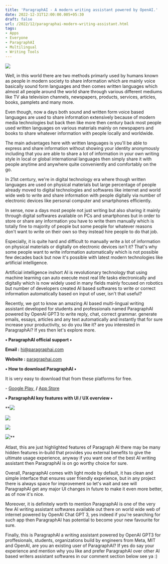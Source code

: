 ```yaml
---
title: 'ParagraphAI - A modern writing assistant powered by OpenAI.'
date: 2022-12-31T12:00:00.005+05:30
draft: false
url: /2022/12/paragraphai-modern-writing-assistant.html
tags: 
- Apps
- Everyone
- ParagraphAI
- Multilingual
- Writing Tools
---
```


 [![](https://lh3.googleusercontent.com/-GUTY2lolfz4/Y7CSIsAroXI/AAAAAAAAQFs/Nb1CYevU6BA-JkFvR1XoSaJkkfJqcLA2ACNcBGAsYHQ/s1600/1672516124824109-0.png)](https://lh3.googleusercontent.com/-GUTY2lolfz4/Y7CSIsAroXI/AAAAAAAAQFs/Nb1CYevU6BA-JkFvR1XoSaJkkfJqcLA2ACNcBGAsYHQ/s1600/1672516124824109-0.png) 

  

Well, in this world there are two methods primarly used by humans known as people in modern society to share information which are mainly voice basically sound form languages and then comes written languages which almost all people around the world share through various different mediums like TV aka television channels, newspapers, products, services, articles, books, pamplets and many more.

  

Even though, now a days both sound and written form voice based languages are used to share information extensively because of modern media technologies but back then like more then century back most people used written languages on various materials mainly on newspapers and books to share whatever information with people locally and worldwide.

  

The main advantages here with written languages is you'll be able to express and share information without showing your identity anonymously including that you are able to share a lot of information in your own writing style in local or global international languages then simply share it with people anytime and anywhere quite conveniently and comfortably on the go.

  

In 21st century, we're in digital technology era where though written languages are used on physical materials but large percentage of people already moved to digital technologies and softwares like internet and world wide web to write and share information with people digitally via number of electronic devices like personal computer and smartphones efficiently.

  

In sense, now a days most people not just writing but also sharing it mainly through digital softwares available on PCs and smartphones but in order to store or share any information you have to write them manually which is totally fine to majority of people but some people for whatever reasons don't want to write on their own so they instead hire people to do that job.

  

Especially, it is quite hard and difficult to manually write a lot of information on physical materials or digitally on electronic devices isn't it? That's why some people want to write information automatically which is not possible few decades back but now it's possible with latest modern technologies like artificial intelligence.

  

Artificial intelligence inshort AI is revolutionary technology that using machine learning can auto execute most real life tasks electronically and digitally which is now widely used in many fields mainly focused on robotics but number of developers created AI based softwares to write or correct information automatically based on input of user, isn't that useful?

  

Recently, we got to know an amazing AI based multi-lingual writing assistant developed for students and professionals named ParagraphAI powered by OpenAI GPT3 to write reply, chat, correct grammar. generate emails, essays, articles and any text automatically and instantly that for sure increase your productivity, so do you like it? are you interested in ParagraphAi? If yes then let's explore more.

  

**• ParagraphAI official support •**

**Email :** [hi@paragraphai.com](mailto:hi@paragraphai.com)

**Website :** [paragraphai.com](mailto:paragraphai.com)

**• How to download ParagraphAI •**

It is very easy to download that from these platforms for free.

  

\- [Google Play ](https://play.google.com/store/apps/details?id=com.paragraphai.paragraphai) **/** [App Store](https://apps.apple.com/ca/app/paragraphai-chatgpt-writing/id1638350379)

**• ParagraphAI key features with UI / UX overview •**

 **[![](https://lh3.googleusercontent.com/-a76cGtPkERo/Y7ENMq8T7lI/AAAAAAAAQGA/Tl0r4nAQ4EERahLquiBnnq9bd-ufJiKpwCNcBGAsYHQ/s1600/1672547630530286-0.png)](https://lh3.googleusercontent.com/-a76cGtPkERo/Y7ENMq8T7lI/AAAAAAAAQGA/Tl0r4nAQ4EERahLquiBnnq9bd-ufJiKpwCNcBGAsYHQ/s1600/1672547630530286-0.png) 

 [![](https://lh3.googleusercontent.com/-GwchtdH2XCg/Y7ENLtsVLoI/AAAAAAAAQF8/t6lusmtPuRQzfDTBp0IWABpKe_sryufEwCNcBGAsYHQ/s1600/1672547626838489-1.png)](https://lh3.googleusercontent.com/-GwchtdH2XCg/Y7ENLtsVLoI/AAAAAAAAQF8/t6lusmtPuRQzfDTBp0IWABpKe_sryufEwCNcBGAsYHQ/s1600/1672547626838489-1.png) 

 [![](https://lh3.googleusercontent.com/-MyQPopjpBWg/Y7ENKx89eOI/AAAAAAAAQF4/dyj4sWIuk_I-lqcl87cwwGlOR87P_K8GQCNcBGAsYHQ/s1600/1672547623089650-2.png)](https://lh3.googleusercontent.com/-MyQPopjpBWg/Y7ENKx89eOI/AAAAAAAAQF4/dyj4sWIuk_I-lqcl87cwwGlOR87P_K8GQCNcBGAsYHQ/s1600/1672547623089650-2.png) 

 [![](https://lh3.googleusercontent.com/-muUs10bn6EI/Y7ENJ_9HWQI/AAAAAAAAQF0/9tPVuxvvp5sjj9wJnp6Pt8LRvb-7SNtawCNcBGAsYHQ/s1600/1672547618533326-3.png)](https://lh3.googleusercontent.com/-muUs10bn6EI/Y7ENJ_9HWQI/AAAAAAAAQF0/9tPVuxvvp5sjj9wJnp6Pt8LRvb-7SNtawCNcBGAsYHQ/s1600/1672547618533326-3.png)** 

Atlast, this are just highlighted features of Paragraph AI there may be many hidden features in-build that provides you external benefits to give the ultimate usage experience, anyway if you want one of the best AI writing assistant then ParagraphAI is on go worthy choice for sure.

  

Overall, ParagraphAI comes with light mode by default, it has clean and simple interface that ensures user friendly experience, but in any project there is always space for improvement so let's wait and see will ParagraphAI get any major UI changes in future to make it even more better, as of now it's nice.

  

Moreover, it is definitely worth to mention ParagraphAI is one of the very few AI writing assistant softwares available out there on world wide web of internet powered by OpenAI Chat GPT 3, yes indeed if you're searching for such app then ParagraphAI has potential to become your new favourite for sure.

  

Finally, this is ParagraphAI a writing assistant powered by OpenAI GPT3 for proffesionals, students, organizations build by engineers from Meta, MIT and OpenAI, are you an existing user of ParagraphAI? If yes do say your experience and mention why you like and prefer ParagraphAI over other AI based writers assistant softwares in our comment section below see ya :)
